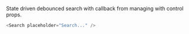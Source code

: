 State driven debounced search with callback from managing with control props.

```js
<Search placeholder="Search..." />
```